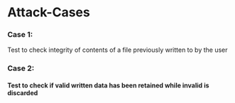 # Attack-Cases

### Case 1:
 Test to check integrity of contents of a file previously written to by the user
### Case 2:
#### Test to check if valid written data has been retained while invalid is discarded

